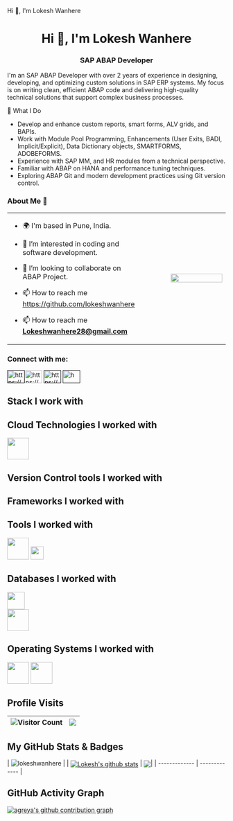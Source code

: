 Hi 👋, I'm Lokesh Wanhere


<h1 align="center">Hi 👋, I'm Lokesh Wanhere</h1>
<h3 align="center">SAP ABAP Developer</h3>

I'm an SAP ABAP Developer with over 2 years of experience in designing, developing, and optimizing custom solutions in SAP ERP systems. My focus is on writing clean, efficient ABAP code and delivering high-quality technical solutions that support complex business processes.
 
 💼 What I Do
- Develop and enhance custom reports, smart forms, ALV grids, and BAPIs.
- Work with Module Pool Programming, Enhancements (User Exits, BADI, Implicit/Explicit), Data Dictionary objects, SMARTFORMS, 
  ADOBEFORMS.
- Experience with SAP MM, and HR modules from a technical perspective.
- Familiar with ABAP on HANA and performance tuning techniques.
- Exploring ABAP Git and modern development practices using Git version control.
 

<h3> About Me 👋</h3>
<table border="0px">
   <tr>
    <td width="50%">
     
 - 🌍 I'm based in Pune, India. 
 - 👀 I’m interested in coding and software development.
 - 💞️ I’m looking to collaborate on ABAP Project.
 - 📫 How to reach me https://github.com/lokeshwanhere
 - 📫 How to reach me **Lokeshwanhere28@gmail.com**
 
   <td align="right"><img src="https://user-images.githubusercontent.com/74038190/212749447-bfb7e725-6987-49d9-ae85-2015e3e7cc41.gif" 
   width="80%" height="30%"/></td>
   </tr>
   </table>
  
<h3 align="left">Connect with me:</h3>
<p align="left">
<a href="" target="blank"><img align="center" 
src="https://raw.githubusercontent.com/rahuldkjain/github-profile-readme-generator/master/src/images/icons/Social/twitter.svg" alt="https://x.com/shreyamahalle? 
t=spbu2fcdxoi30ditj-uiyw&s=09" height="30" width="40" /></a><a href="https://linkedin.com/in/https://www.linkedin.com/in/shreya-mahalle-254657176/" target="blank"><img align="center"src="https://raw.githubusercontent.com/rahuldkjain/github-profile-readme-generator/master/src/images/icons/Social/linked-in-alt.svg"alt="https://www.linkedin.com/in/shreya-mahalle-254657176/" height="30" width="40" /></a>
<a href="" target="blank"><img align="center"src="https://raw.githubusercontent.com/rahuldkjain/github-profile-readme-generator/master/src/images/icons/Social/facebook.svg"alt="https://www.facebook.com/share/zehzosvfpsd5ntwl/?mibextid=qi2omg" height="30" width="40" /></a>
<a href="" target="blank"><img align="center"src="https://raw.githubusercontent.com/rahuldkjain/github-profile-readme-generator/master/src/images/icons/Social/instagram.svg" 
alt="h" height="30" width="40" /></a>
<a href="><img align="center" src="https://raw.githubusercontent.com/rahuldkjain/github-profile-readme-generator/master/src/images/icons/Social/youtube.svg" alt="https://m.youtube.com/@shreyamahalle_" height="30" width="40" /></a>
 
## Stack I work with




## Cloud Technologies I worked with
<code><img height="50" src="https://www.vectorlogo.zone/logos/amazon_aws/amazon_aws-ar21.svg"></code>	

## Version Control tools I worked with


## Frameworks I worked with


## Tools I worked with
<code><img height="50" src=""></code>
<code><img height="30" src="https://github.com/get-icon/geticon/blob/master/icons/eclipse-logo.svg"></code>

## Databases I worked with
<code><img height="40" src="https://www.vectorlogo.zone/logos/mysql/mysql-horizontal.svg"></code>	
<code><img height="50" src="https://crafsol.com/wp-content/uploads/2022/01/38.jpg"></code>

## Operating Systems I worked with
<code><img height="50" src="https://www.vectorlogo.zone/logos/linux/linux-ar21.svg"></code>
<code><img height="50" src="https://github.com/get-icon/geticon/blob/master/icons/microsoft-windows.svg"></code>

## Profile Visits
|![Visitor Count](https://profile-counter.glitch.me/{lokeshwanhere}/count.svg)|<a href="http://www.github.com/lokeshwanhere"><img src="https://github-readme-streak-stats.herokuapp.com/?user=lokeshwanhere&stroke=ffffff&background=1c1917&ring=0891b2&fire=0891b2&currStreakNum=ffffff&currStreakLabel=0891b2&sideNums=ffffff&sideLabels=ffffff&dates=ffffff&hide_border=true" /></a>|
| ------------- | ------------- | 


## My GitHub Stats & Badges
| <img src="https://github-profile-trophy.vercel.app/?username=lokeshwanhere" alt="lokeshwanhere" /> |
| <a href="https://github.com/lokeshwanhere/lokeshwanhere"><img align="center" src="https://github-readme-stats.vercel.app/api?username=lokeshwanhere&show_icons=true&theme=buefy&hide_border=true&count_private=true" alt="Lokesh's github stats" /></a> | <a href="https://github.com/lokeshwanhere/lokeshwanhere"><img align="center" src="https://github-readme-stats.vercel.app/api/top-langs/?username=lokeshwanhere&layout=compact&theme=buefy&hide_border=true&langs_count=8" /></a>|
| ------------- | ------------- |


## GitHub Activity Graph
[![agreya's github contribution graph](https://github-readme-activity-graph.vercel.app/graph?username=lokeshwanhere&custom_title=lokeshwanhere%27s%20activity%20graph&bg_color=fffff0&line=0891b2&point=ffffff&area_color=1c1917&area=true&hide_border=true&color=708090&days=60)](https://github.com/lokeshwanhere)
